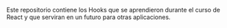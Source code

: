 Este repositorio contiene los Hooks que se aprendieron durante el curso de React y que serviran en un futuro para otras aplicaciones.
